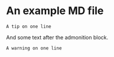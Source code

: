 # An example MD file

```ad-tip
A tip on one line
```

And some text after the admonition block.

```ad-warning
A warning on one line
```
